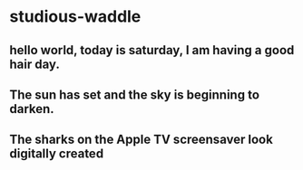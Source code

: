 # studious-waddle
hello world, today is saturday, I am having a good hair day.
---
The sun has set and the sky is beginning to darken. 
---
The sharks on the Apple TV screensaver look digitally created
---
